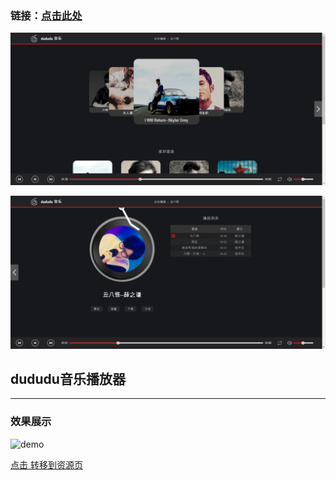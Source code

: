 ### 链接：[点击此处](https://fanyear.github.io/BaiduWebMission/dududuPlayer/music.html)
![avatar](index.png)

![avatar](player.png)

## dududu音乐播放器
***
### 效果展示

![demo](demo.gif)

[点击 转移到资源页](https://github.com/fanyear/Canvas/tree/gh-pages/Timer)
